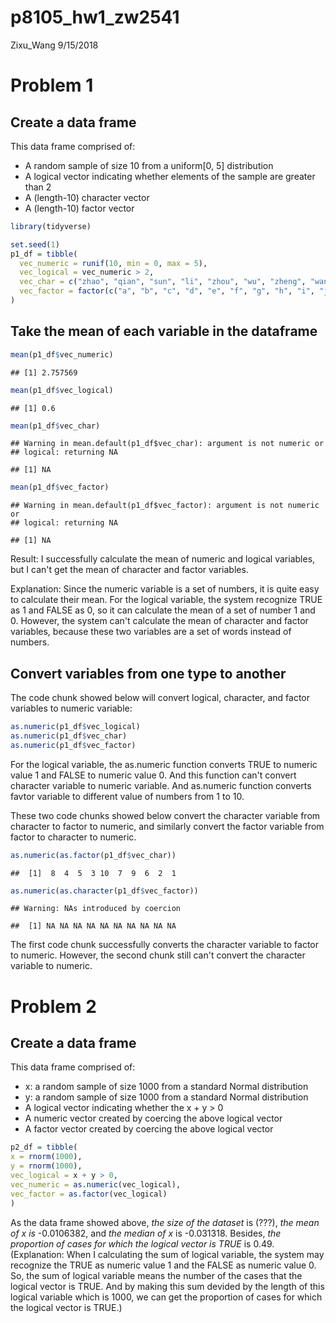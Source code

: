 p8105\_hw1\_zw2541
================
Zixu\_Wang
9/15/2018

Problem 1
=========

Create a data frame
-------------------

This data frame comprised of:

-   A random sample of size 10 from a uniform\[0, 5\] distribution
-   A logical vector indicating whether elements of the sample are greater than 2
-   A (length-10) character vector
-   A (length-10) factor vector

``` r
library(tidyverse)
```

``` r
set.seed(1)
p1_df = tibble(
  vec_numeric = runif(10, min = 0, max = 5),
  vec_logical = vec_numeric > 2,
  vec_char = c("zhao", "qian", "sun", "li", "zhou", "wu", "zheng", "wang", "feng", "chen"),
  vec_factor = factor(c("a", "b", "c", "d", "e", "f", "g", "h", "i", "j"))
)
```

Take the mean of each variable in the dataframe
-----------------------------------------------

``` r
mean(p1_df$vec_numeric)
```

    ## [1] 2.757569

``` r
mean(p1_df$vec_logical)
```

    ## [1] 0.6

``` r
mean(p1_df$vec_char)
```

    ## Warning in mean.default(p1_df$vec_char): argument is not numeric or
    ## logical: returning NA

    ## [1] NA

``` r
mean(p1_df$vec_factor)
```

    ## Warning in mean.default(p1_df$vec_factor): argument is not numeric or
    ## logical: returning NA

    ## [1] NA

Result: I successfully calculate the mean of numeric and logical variables, but I can't get the mean of character and factor variables.

Explanation: Since the numeric variable is a set of numbers, it is quite easy to calculate their mean. For the logical variable, the system recognize TRUE as 1 and FALSE as 0, so it can calculate the mean of a set of number 1 and 0. However, the system can't calculate the mean of character and factor variables, because these two variables are a set of words instead of numbers.

Convert variables from one type to another
------------------------------------------

The code chunk showed below will convert logical, character, and factor variables to numeric variable:

``` r
as.numeric(p1_df$vec_logical)
as.numeric(p1_df$vec_char)
as.numeric(p1_df$vec_factor)
```

For the logical variable, the as.numeric function converts TRUE to numeric value 1 and FALSE to numeric value 0. And this function can't convert character variable to numeric variable. And as.numeric function converts favtor variable to different value of numbers from 1 to 10.

These two code chunks showed below convert the character variable from character to factor to numeric, and similarly convert the factor variable from factor to character to numeric.

``` r
as.numeric(as.factor(p1_df$vec_char))
```

    ##  [1]  8  4  5  3 10  7  9  6  2  1

``` r
as.numeric(as.character(p1_df$vec_factor))
```

    ## Warning: NAs introduced by coercion

    ##  [1] NA NA NA NA NA NA NA NA NA NA

The first code chunk successfully converts the character variable to factor to numeric. However, the second chunk still can't convert the character variable to numeric.

Problem 2
=========

Create a data frame
-------------------

This data frame comprised of:

-   x: a random sample of size 1000 from a standard Normal distribution
-   y: a random sample of size 1000 from a standard Normal distribution
-   A logical vector indicating whether the x + y &gt; 0
-   A numeric vector created by coercing the above logical vector
-   A factor vector created by coercing the above logical vector

``` r
p2_df = tibble(
x = rnorm(1000),
y = rnorm(1000),
vec_logical = x + y > 0,
vec_numeric = as.numeric(vec_logical),
vec_factor = as.factor(vec_logical)
)
```

As the data frame showed above, *the size of the dataset* is (???), *the mean of x is* -0.0106382, and *the median of x* is -0.031318. Besides, *the proportion of cases for which the logical vector is TRUE* is 0.49. (Explanation: When I calculating the sum of logical variable, the system may recognize the TRUE as numeric value 1 and the FALSE as numeric value 0. So, the sum of logical variable means the number of the cases that the logical vector is TRUE. And by making this sum devided by the length of this logical variable which is 1000, we can get the proportion of cases for which the logical vector is TRUE.)
